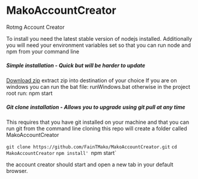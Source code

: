 # MakoAccountCreator
Rotmg Account Creator

To install you need the latest stable version of nodejs installed.
Additionally you will need your environment variables set so that you can run node and npm from your command line


##### Simple installation - Quick but will be harder to update
[Download zip](https://github.com/FainTMako/MakoAccountCreator/archive/master.zip)
extract zip into destination of your choice
If you are on windows you can run the bat file: runWindows.bat
otherwise in the project root run:
npm start


##### Git clone installation - Allows you to upgrade using git pull at any time
This requires that you have git installed on your machine and that you can run git from the command line
cloning this repo will create a folder called MakoAccountCreator

`git clone https://github.com/FainTMako/MakoAccountCreator.git`
`cd MakoAccountCreator`
`npm install'
`npm start`

the account creator should start and open a new tab in your default browser.
